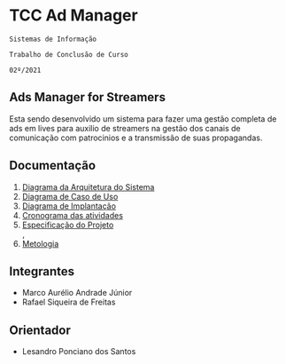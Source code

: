 # TCC Ad Manager

`Sistemas de Informação`

`Trabalho de Conclusão de Curso`

`02º/2021`

## Ads Manager for Streamers

Esta sendo desenvolvido um sistema para fazer uma gestão completa de ads em lives para auxilio de streamers na gestão dos canais de comunicação com patrocinios e a transmissão de suas propagandas.
## Documentação 
<ol>
<li><a href="docs/Diagrama da Arquitetura do Sistema.png">  Diagrama da Arquitetura do Sistema</a></li>
<li><a href="docs/Diagrama de Caso de Uso.png"> Diagrama de Caso de Uso</a></li>
<li><a href="docs/Diagrama de Implantação.png"> Diagrama de Implantação</a></li>
<li><a href="docs/Cronograma das atividades.png"> Cronograma das atividades</a></li>
<li><a href="docs/02-Especificação do Projeto.md"> Especificação do Projeto</a></li>,
<li><a href="docs/03-Metologia.md"> Metologia</a></li>


</ol>

## Integrantes

* Marco Aurélio Andrade Júnior
* Rafael Siqueira de Freitas
 
## Orientador

* Lesandro Ponciano dos Santos

